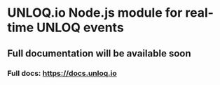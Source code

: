 # UNLOQ.io Node.js module for real-time UNLOQ events
## Full documentation will be available soon

### Full docs: https://docs.unloq.io
